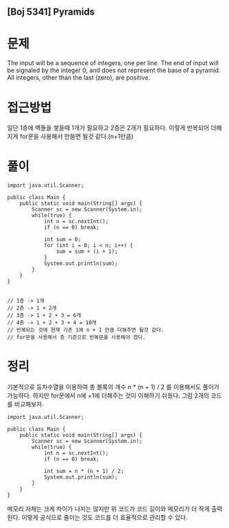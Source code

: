 ## [Boj 5341] Pyramids

# 문제

The input will be a sequence of integers, one per line. The end of input will be signaled by the integer 0, and does not represent the base of a pyramid. All integers, other than the last (zero), are positive.

# 접근방법

일단 1층에 벽돌을 쌓을때 1개가 필요하고  2층은 2개가 필요하다. 이렇게 반복되어 더해지게 for문을 사용해서 만들면 될것 같다.(n+1만큼)


# 풀이

```
import java.util.Scanner;

public class Main {
    public static void main(String[] args) {
        Scanner sc = new Scanner(System.in);
        while(true) {
            int n = sc.nextInt();
            if (n == 0) break;

            int sum = 0;
            for (int i = 0; i < n; i++) {
                sum = sum + (i + 1);
            }
            System.out.println(sum);
        }
    }
}


// 1층 -> 1개
// 2층 -> 1 + 2개
// 3층 -> 1 + 2 + 3 = 6개
// 4층 -> 1 + 2 + 3 + 4 = 10개
// 반복되는 것에 현재 기존 1에 n + 1 만큼 더해주면 될것 같다.
// for문을 사용해서 층 기준으로 반복문을 사용해야 겠다.

```

# 정리

기본적으로 등차수열을 이용하여 총 블록의 개수 n * (n + 1) / 2 를 이용해서도 풀이가 가능하다. 하지만 for문에서 n에 +1에 더해주는 것이 이해하기 쉬웠다. 그럼 2개의 코드를 비교해보자.

```
import java.util.Scanner;

public class Main {
    public static void main(String[] args) {
        Scanner sc = new Scanner(System.in);
        while(true) {
            int n = sc.nextInt();
            if (n == 0) break;

            int sum = n * (n + 1) / 2;
            System.out.println(sum);
        }
    }
}

```
메모리 자체는 크게 차이가 나지는 않지만 위 코드가 코드 길이와 메모리가 더 작게 출력된다. 이렇게 공식으로 줄이는 것도 코드를 더 효율적으로 관리할 수 있다.
